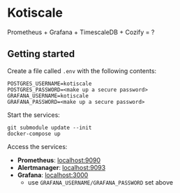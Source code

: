 # Kotiscale

Prometheus + Grafana + TimescaleDB + Cozify = ?

## Getting started

Create a file called `.env` with the following contents:

    POSTGRES_USERNAME=kotiscale
    POSTGRES_PASSWORD=<make up a secure password>
    GRAFANA_USERNAME=kotiscale
    GRAFANA_PASSWORD=<make up a secure password>

Start the services:

    git submodule update --init
    docker-compose up

Access the services:

* **Prometheus**: [localhost:9090](http://localhost:9090)
* **Alertmanager**: [localhost:9093](http://localhost:9093)
* **Grafana**: [localhost:3000](http://localhost:3000)
  * use `GRAFANA_USERNAME/GRAFANA_PASSWORD` set above
